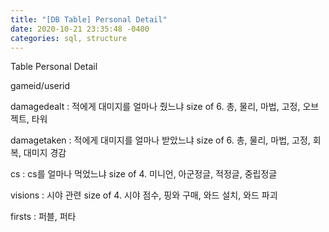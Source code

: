 ```yaml
---
title: "[DB Table] Personal Detail"
date: 2020-10-21 23:35:48 -0400
categories: sql, structure
---
```


Table Personal Detail

gameid/userid

damagedealt : 적에게 대미지를 얼마나 줬느냐 size of 6. 총, 물리, 마법, 고정, 오브젝트, 타워

damagetaken : 적에게 대미지를 얼마나 받았느냐 size of 6. 총, 물리, 마법, 고정, 회복, 대미지 경감

cs : cs를 얼마나 먹었느냐 size of 4. 미니언, 아군정글, 적정글, 중립정글

visions : 시야 관련 size of 4. 시야 점수, 핑와 구매, 와드 설치, 와드 파괴

firsts : 퍼블, 퍼타
